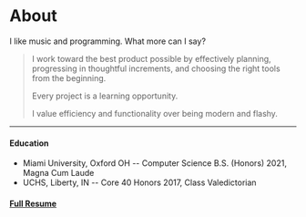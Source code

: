 # About

I like music and programming. What more can I say?

> I work toward the best product possible by effectively planning,
> progressing in thoughtful increments, and choosing the right tools from the beginning.
> 
> Every project is a learning opportunity.
> 
> I value efficiency and functionality over being modern and flashy.

---

#### Education
- Miami University, Oxford OH -- Computer Science B.S. (Honors) 2021, Magna Cum Laude
- UCHS, Liberty, IN -- Core 40 Honors 2017, Class Valedictorian

#### [Full Resume](../resume.pdf)